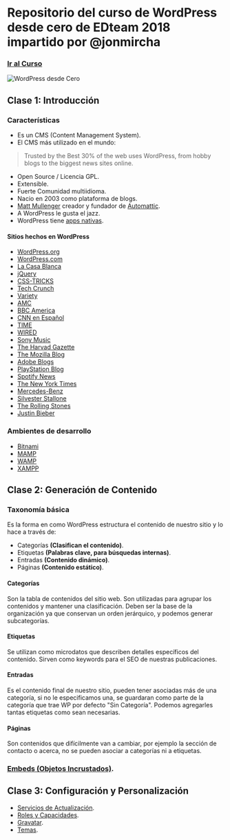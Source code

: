 # Repositorio del curso de WordPress desde cero de EDteam 2018 impartido por @jonmircha

### [Ir al Curso](https://ed.team/cursos/wordpress)

![WordPress desde Cero](https://ed.team/sites/default/files/styles/large/public/courses/images/Wordpress%20Poster.png?itok=xhsykiy4)

## Clase 1: Introducción

### Características

* Es un CMS (Content Management System).
* El CMS más utilizado en el mundo:

> Trusted by the Best
> 30% of the web uses WordPress, from hobby blogs to the biggest news sites online.

* Open Source / Licencia GPL.
* Extensible.
* Fuerte Comunidad multiidioma.
* Nacio en 2003 como plataforma de blogs.
* [Matt Mullenger](https://twitter.com/photomatt) creador y fundador de [Automattic](https://automattic.com/).
* A WordPress le gusta el jazz.
* WordPress tiene [apps nativas](https://wordpress.org/mobile/).

#### Sitios hechos en WordPress

* [WordPress.org](https://wordpress.org/)
* [WordPress.com](https://wordpress.com/)
* [La Casa Blanca](https://www.whitehouse.gov/)
* [jQuery](http://jquery.com/)
* [CSS-TRICKS](https://css-tricks.com/)
* [Tech Crunch](https://techcrunch.com/)
* [Variety](http://variety.com/)
* [AMC](http://www.amc.com/)
* [BBC America](http://www.bbcamerica.com/)
* [CNN en Español](http://cnnespanol.cnn.com/)
* [TIME](http://time.com/)
* [WIRED](https://www.wired.com/)
* [Sony Music](https://www.sonymusic.com/)
* [The Harvad Gazette](https://news.harvard.edu/gazette/)
* [The Mozilla Blog](https://blog.mozilla.org/)
* [Adobe Blogs](http://blogs.adobe.com/)
* [PlayStation Blog](https://blog.es.playstation.com/)
* [Spotify News](https://news.spotify.com/es/)
* [The New York Times](https://www.nytco.com/)
* [Mercedes-Benz](https://www.mercedes-benz.com/en/)
* [Silvester Stallone](https://sylvesterstallone.com/)
* [The Rolling Stones](http://www.rollingstones.com/)
* [Justin Bieber](http://www.justinbiebermusic.com/)

### Ambientes de desarrollo

* [Bitnami](https://bitnami.com/stacks)
* [MAMP](https://www.mamp.info/en/)
* [WAMP](http://www.wampserver.com/en/)
* [XAMPP](https://www.apachefriends.org/es/index.html)

##   Clase 2: Generación de Contenido

### Taxonomía básica

Es la forma en como WordPress estructura el contenido de nuestro sitio y lo hace a través de:

* Categorías **(Clasifican el contenido)**.
* Etiquetas **(Palabras clave, para búsquedas internas)**.
* Entradas **(Contenido dinámico)**.
* Páginas **(Contenido estático)**.

#### Categorías

Son la tabla de contenidos del sitio web. Son utilizadas para agrupar los contenidos y mantener una clasificación. Deben ser la base de la organización ya que conservan un orden jerárquico, y podemos generar subcategorías.

#### Etiquetas

Se utilizan como microdatos que describen detalles específicos del contenido. Sirven como keywords para el SEO de nuestras publicaciones.

#### Entradas

Es el contenido final de nuestro sitio, pueden tener asociadas más de una categoría, si no le especificamos una, se guardaran como parte de la categoría que trae WP por defecto "Sin Categoría". Podemos agregarles tantas etiquetas como sean necesarias.

#### Páginas

Son contenidos que difícilmente van a cambiar, por ejemplo la sección de contacto o acerca, no se pueden asociar a categorías ni a etiquetas.

### [Embeds (Objetos Incrustados)](https://codex.wordpress.org/Embeds).

## Clase 3: Configuración y Personalización

* [Servicios de Actualización](https://codex.wordpress.org/Update_Services).
* [Roles y Capacidades](https://codex.wordpress.org/Roles_and_Capabilities).
* [Gravatar](http://es.gravatar.com/).
* [Temas](https://wordpress.org/themes/).
